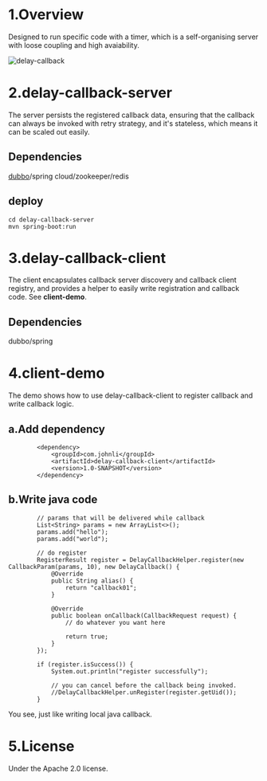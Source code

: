
# 1.Overview

Designed to run specific code with a timer, which is a self-organising server with loose coupling and high avaiability.

![delay-callback](https://user-images.githubusercontent.com/1615053/45608444-715ae880-ba85-11e8-8484-22494f1259a2.png)

# 2.delay-callback-server
The server persists the registered callback data, ensuring that the callback can always be invoked with retry strategy, and it's stateless, which means it can be scaled out easily.

## Dependencies
[dubbo](http://dubbo.apache.org/en-us)/spring cloud/zookeeper/redis

## deploy
```
cd delay-callback-server
mvn spring-boot:run
```

# 3.delay-callback-client
The client encapsulates callback server discovery and callback client registry, and provides a helper to easily write registration and callback code. See **client-demo**.

## Dependencies
dubbo/spring

# 4.client-demo
The demo shows how to use delay-callback-client to register callback and write callback logic.
## a.Add dependency
```
        <dependency>
            <groupId>com.johnli</groupId>
            <artifactId>delay-callback-client</artifactId>
            <version>1.0-SNAPSHOT</version>
        </dependency>
```
## b.Write java code
```
        // params that will be delivered while callback
        List<String> params = new ArrayList<>();
        params.add("hello");
        params.add("world");

        // do register
        RegisterResult register = DelayCallbackHelper.register(new CallbackParam(params, 10), new DelayCallback() {
            @Override
            public String alias() {
                return "callback01";
            }

            @Override
            public boolean onCallback(CallbackRequest request) {
                // do whatever you want here

                return true;
            }
        });

        if (register.isSuccess()) {
            System.out.println("register successfully");

            // you can cancel before the callback being invoked.
            //DelayCallbackHelper.unRegister(register.getUid());
        }
```
You see, just like writing local java callback.

# 5.License
Under the Apache 2.0 license.
